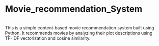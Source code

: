 # Movie_recommendation_System
<br>
This is a simple content-based movie recommendation system built using Python. It recommends movies by analyzing their plot descriptions using TF-IDF vectorization and cosine similarity.

